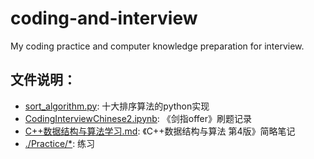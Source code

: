 # coding-and-interview
My coding practice and computer knowledge preparation for interview.


## 文件说明：
+ [sort_algorithm.py](https://github.com/doctorsrn/coding-and-interview/blob/master/sort_algorithm.py): 十大排序算法的python实现
+ [CodingInterviewChinese2.ipynb](https://nbviewer.jupyter.org/github/doctorsrn/coding-and-interview/blob/master/CodingInterviewChinese2.ipynb): 《剑指offer》刷题记录
+ [C++数据结构与算法学习.md](https://github.com/doctorsrn/coding-and-interview/blob/master/C%2B%2B%E6%95%B0%E6%8D%AE%E7%BB%93%E6%9E%84%E4%B8%8E%E7%AE%97%E6%B3%95%E5%AD%A6%E4%B9%A0.md): 《C++数据结构与算法 第4版》简略笔记
+ [./Practice/*](https://github.com/doctorsrn/coding-and-interview/tree/master/Practice): 练习